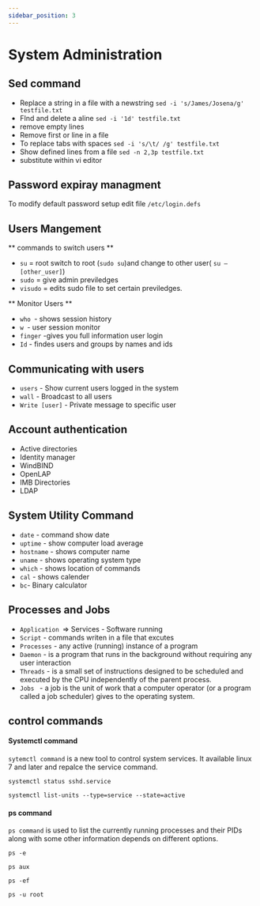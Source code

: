 ```yaml
---
sidebar_position: 3
---
```

# System Administration

## Sed command
- Replace a string in a file with a newstring  ``sed -i 's/James/Josena/g' testfile.txt ``
- FInd and delete a aline ``sed -i '1d' testfile.txt ``
- remove empty lines
- Remove first or line in  a file
- To replace tabs with spaces ``sed -i 's/\t/ /g' testfile.txt ``
- Show defined lines from a file ``sed -n 2,3p testfile.txt ``
- substitute within vi editor


## Password expiray managment
 
 To modify default password setup edit file `/etc/login.defs`

 ## Users Mangement
** commands to switch users **
- `su` = root switch to root (``sudo su``)and change to other user( ``su – [other_user]``)
- `sudo` = give admin previledges 
- `visudo` = edits sudo file to set certain previledges.

** Monitor Users **
- `who `- shows session history
- `w `- user session monitor
- `finger` -gives you full information user login
- `Id` - findes users and groups by names and ids

## Communicating with users
- `users` - Show current users logged in the system
- `wall` - Broadcast to all users
- `Write [user]` - Private message to specific user

## Account authentication
- Active directories
- Identity manager
- WindBIND
- OpenLAP
- IMB Directories 
- LDAP
## System Utility Command
- `date` - command show date
- `uptime` - show computer load average
- `hostname` - shows computer name
- `uname` - shows operating system type
- `which` - shows location of commands
- `cal` - shows calender
- `bc`- Binary calculator

## Processes and Jobs
- `Application `=> Services - Software running
- `Script` - commands writen in a file that excutes
- `Processes` - any active (running) instance of a program
- `Daemon` - is a program that runs in the background without requiring any user interaction
- `Threads` - is a small set of instructions designed to be scheduled and executed by the CPU independently of the parent process.
- `Jobs ` - a job is the unit of work that a computer operator (or a program called a job scheduler) gives to the operating system.

## control commands

#### Systemctl command
`sytemctl command` is a new tool to control system services. It available linux 7 and later and repalce the service command.
```shell title="Status services"
systemctl status sshd.service
```
```shell title="List of service by status"
systemctl list-units --type=service --state=active
```
#### ps command
`ps command` is used to list the currently running processes and their PIDs along with some other information depends on different options.
```shell title="Show all running processes"
ps -e
```
```shell title="show all running processes in BSD format"
ps aux
```
```shell title="show all running processes in full format listing"
ps -ef
```
```shell title="show all running processes by username"
ps -u root
```






